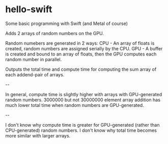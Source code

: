 # hello-swift
Some basic programming with Swift (and Metal of course)

Adds 2 arrays of random numbers on the GPU.

Random numebers are generated in 2 ways:
  CPU - An array of floats is created, random numbers are assigned serially by the CPU.
  GPU - A buffer is created and bound to an array of floats, then the GPU computes each random number in parallel.
  
Outputs the total time and compute time for computing the sum array of each addend-pair of arrays.

--

In general, compute time is slightly higher with arrays with GPU-generated random numbers.
3000000 but not 30000000 element array addition has much lower total time when random numbers are GPU-generated.

--

I don't know why compute time is greater for GPU-generated (rather than CPU-generated) random numbers.
I don't know why total time becomes more similar with larger arrays.
